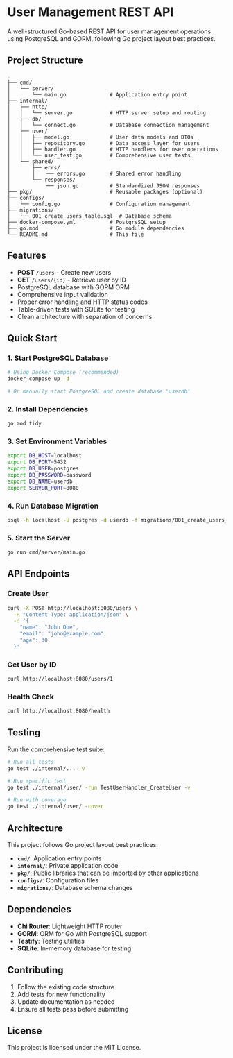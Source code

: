 # User Management REST API

A well-structured Go-based REST API for user management operations using PostgreSQL and GORM, following Go project layout best practices.

## Project Structure

```
.
├── cmd/
│   └── server/
│       └── main.go              # Application entry point
├── internal/
│   ├── http/
│   │   └── server.go            # HTTP server setup and routing
│   ├── db/
│   │   └── connect.go           # Database connection management
│   ├── user/
│   │   ├── model.go             # User data models and DTOs
│   │   ├── repository.go        # Data access layer for users
│   │   ├── handler.go           # HTTP handlers for user operations
│   │   └── user_test.go         # Comprehensive user tests
│   └── shared/
│       ├── errs/
│       │   └── errors.go        # Shared error handling
│       └── responses/
│           └── json.go          # Standardized JSON responses
├── pkg/                         # Reusable packages (optional)
├── configs/
│   └── config.go                # Configuration management
├── migrations/
│   └── 001_create_users_table.sql  # Database schema
├── docker-compose.yml           # PostgreSQL setup
├── go.mod                       # Go module dependencies
└── README.md                    # This file
```

## Features

- **POST** `/users` - Create new users
- **GET** `/users/{id}` - Retrieve user by ID
- PostgreSQL database with GORM ORM
- Comprehensive input validation
- Proper error handling and HTTP status codes
- Table-driven tests with SQLite for testing
- Clean architecture with separation of concerns

## Quick Start

### 1. Start PostgreSQL Database

```bash
# Using Docker Compose (recommended)
docker-compose up -d

# Or manually start PostgreSQL and create database 'userdb'
```

### 2. Install Dependencies

```bash
go mod tidy
```

### 3. Set Environment Variables

```bash
export DB_HOST=localhost
export DB_PORT=5432
export DB_USER=postgres
export DB_PASSWORD=password
export DB_NAME=userdb
export SERVER_PORT=8080
```

### 4. Run Database Migration

```bash
psql -h localhost -U postgres -d userdb -f migrations/001_create_users_table.sql
```

### 5. Start the Server

```bash
go run cmd/server/main.go
```

## API Endpoints

### Create User

```bash
curl -X POST http://localhost:8080/users \
  -H "Content-Type: application/json" \
  -d '{
    "name": "John Doe",
    "email": "john@example.com",
    "age": 30
  }'
```

### Get User by ID

```bash
curl http://localhost:8080/users/1
```

### Health Check

```bash
curl http://localhost:8080/health
```

## Testing

Run the comprehensive test suite:

```bash
# Run all tests
go test ./internal/... -v

# Run specific test
go test ./internal/user/ -run TestUserHandler_CreateUser -v

# Run with coverage
go test ./internal/user/ -cover
```

## Architecture

This project follows Go project layout best practices:

- **`cmd/`**: Application entry points
- **`internal/`**: Private application code
- **`pkg/`**: Public libraries that can be imported by other applications
- **`configs/`**: Configuration files
- **`migrations/`**: Database schema changes

## Dependencies

- **Chi Router**: Lightweight HTTP router
- **GORM**: ORM for Go with PostgreSQL support
- **Testify**: Testing utilities
- **SQLite**: In-memory database for testing

## Contributing

1. Follow the existing code structure
2. Add tests for new functionality
3. Update documentation as needed
4. Ensure all tests pass before submitting

## License

This project is licensed under the MIT License.